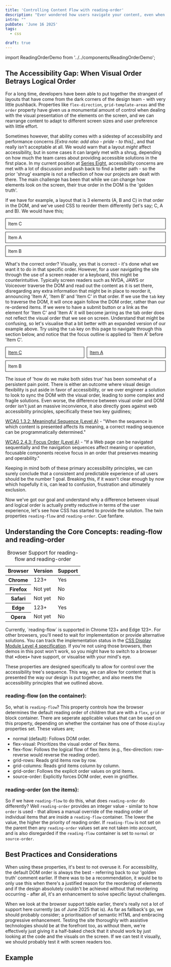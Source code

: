 ```yaml
---
title: 'Controlling Content Flow with reading-order'
description: "Ever wondered how users navigate your content, even when the visual layout is complex? Let's dive into the CSS reading-order property and discover how it gives you control."
intro: ""
pubDate: 'June 16 2025'
tags:
  - css

draft: true
---
```


import ReadingOrderDemo from '../../components/ReadingOrderDemo';

## The Accessibility Gap: When Visual Order Betrays Logical Order

For a long time, developers have been able to put together the strangest of layouts that have come from the dark corners of the design team - with very little pushback. Properties like `flex-direction`, `grid-template-areas` and the `order` property have given us a monumental amount of control when dealing with the visual presentation of the elements on the screen, and we can rearrange content to adapt to different screen sizes and user preference with little effort.

Sometimes however, that ability comes with a sidestep of accessibility and performance concerns  *[Extra note: add also - pride - to this].*, and that really isn't acceptable at all. We would warn that a layout *might* affect accessibility, but in some cases it can largely met with a shrug, depending on how much the team cares about providing accessible solutions in the first place. In my current position at [Series Eight](//serieseight.com), accessibility concerns are met with a lot of discussion and push back to find a better path - so the prior 'shrug' example is not a reflection of how our projects are dealt with there. The main challenge has been that while we can change how elements look on the screen, their true order in the DOM is the 'golden truth'.

If we have for example, a layout that is 3 elements (A, B and C) in that order in the DOM, and we've used CSS to reorder them differently (let's say; C, A and B). We would have this;

<style>
    .reading-order-example {
        display: flex;
        justify-content: space-between;
        flex-wrap: wrap;
        gap: 8px;
        container: reading-order-example / inline-size;
    }

    @container reading-order-example (max-width: 560px) {
        article {
            width: 100%;
        }
    }



    .reading-order-example article,
    .reading-order-example a {
        border: 1px solid;
        padding: 8px;
        flex-grow: 1;
    }

    .reading-order-example a {
        background-color: var(--color-dark);
        color: var(--color-light);
        cursor: pointer;
    }

    .reading-order-example a:focus-within {
        outline: 1px solid var(--color-dark);
        outline-offset: 2px;
    }

    .reading-order-example a:hover {
        opacity: 0.85;
    }

    .reading-order-example .item--1 {
        order: 2;
    }

    .reading-order-example .item--2 {
        order: 3;
    }

    .reading-order-example .item--3 {
        order: 1;
    }

</style>

<div class="reading-order-example">
    <article class="item item--1">
        <span>Item A</span>
    </article>
    <article class="item item--2">
        <span>Item B</span>
    </article>
    <article class="item item--3">
        <span>Item C</span>
    </article>
</div>


What's the correct order? Visually, yes that is correct - it's done what we want it to do in that specific order. However, for a user navigating the site through the use of a screen reader or a keyboard, this might be counterintuitive. Typically screen readers such as NVDA, JAWS or Voiceover traverse the DOM and read out the content as it is set there, disregarding any extra information that might be in place to reorder it, announcing 'Item A', 'Item B' and 'Item C' in that order. If we use the `tab` key to traverse the DOM, it will once again follow the DOM order, rather than our re-ordered items. If we were to have a submit button or a link as the element for 'Item C' and 'Item A' it will become jarring as the tab order does not reflect the visual order that we see on screen. Understand that might be confusing, so let's visualise that a bit better with an expanded version of our example above. Try using the `tab` key on this page to navigate through this section below, and notice that the focus outline is applied to 'Item A' before 'Item C'.

<div class="reading-order-example">
    <a href="#" class="item item--1">Item A</a>
    <article class="item item--2">
        <span>Item B</span>
    </article>
    <a href="#" class="item item--3">Item C</a>
</div>

The issue of 'how do we make both sides true' has been somewhat of a persistent pain point. There is either an outcome where visual design flexibility is put aside in favor of accessibility, or we over engineer a solution to look to sync the DOM with the visual order, leading to some complex and fragile solutions. Even worse, the difference between visual order and DOM order isn't just an massive inconvience, it also directly goes against web accessibility principles, specifically these two key guidlines;

[WCAG 1.3.2: Meaningful Sequence (Level A)](https://www.w3.org/WAI/WCAG22/Understanding/meaningful-sequence.html) - "When the sequence in which content is presented affects its meaning, a correct reading sequence can be programmatically determined."

[WCAG 2.4.3: Focus Order (Level A)](https://www.w3.org/WAI/WCAG20/Understanding/focus-order) - "If a Web page can be navigated sequentially and the navigation sequences affect meaning or operation, focusable components receive focus in an order that preserves meaning and operability."

Keeping in mind both of these primary accessibility principles, we can surely conclude that a consistent and predictable experience of all users should be the number 1 goal. Breaking this, if it wasn't clear enough by now which hopefully it is, can lead to confusion, frustration and ultimately exclusion.

Now we've got our goal and understand why a difference between visual and logical order is actually pretty reductive in terms of the user experience, let's see how CSS has started to provide the solution. The twin properties `reading-flow` and `reading-order`. Cue fanfare.

## Understanding the Core Concepts: reading-flow and reading-order

<div class="browser-support-table">
  <table>
    <caption>Browser Support for reading-flow and reading-order</caption>
    <thead>
      <tr>
        <th scope="col">Browser</th>
        <th scope="col">Version</th>
        <th scope="col">Support</th>
      </tr>
    </thead>
    <tbody>
      <tr>
        <th scope="row">Chrome</th>
        <td>123+</td>
        <td><span class="support-yes">Yes</span></td>
      </tr>
      <tr>
        <th scope="row">Firefox</th>
        <td>Not yet</td>
        <td><span class="support-no">No</span></td>
      </tr>
      <tr>
        <th scope="row">Safari</th>
        <td>Not yet</td>
        <td><span class="support-no">No</span></td>
      </tr>
      <tr>
        <th scope="row">Edge</th>
        <td>123+</td>
        <td><span class="support-yes">Yes</span></td>
      </tr>
      <tr>
        <th scope="row">Opera</th>
        <td>Not yet</td>
        <td><span class="support-no">No</span></td>
      </tr>
    </tbody>
  </table>
</div>

<div class="fyi-block fyi-block--warning">
	<p>Currently, `reading-flow` is supported in Chrome 123+ and Edge 123+. For other browsers, you'll need to wait for implementation or provide alternative solutions. You can track the implementation status in the <a href="https://drafts.csswg.org/css-display-4/#reading-flow">CSS Display Module Level 4 specification</a>. If you're not using those browsers, then demos in this post won't work, so you might have to switch to a browser that •does• have support, or visualise with your mind's eye.</p>
</div>

These properties are designed specifically to allow for control over the accessibility tree's sequence. This way, we can allow for content that is presented the way our design is put together, and also meets the accessibility principles that we outlined above.

### reading-flow (on the container):

So, what is `reading-flow`? This property controls how the browser determines the default reading order of children that are with a `flex`, `grid` or block container. There are seperate applicable values that can be used on this property, depending on whether the container has one of those `display` properties set. These values are;

- normal (default): Follows DOM order.
- flex-visual: Prioritizes the visual order of flex items.
- flex-flow: Follows the logical flow of flex items (e.g., flex-direction: row-reverse would reverse the reading order).
- grid-rows: Reads grid items row by row.
- grid-columns: Reads grid items column by column.
- grid-order: Follows the explicit order values on grid items.
- source-order: Explicitly forces DOM order, even in grid/flex.

### reading-order (on the items):

So if we have `reading-flow` to do this, what does `reading-order` do differently? Well `reading-order` provides an integer value - similar to how `order` is used - that allows a manual override of the reading order of individual items that are inside a `reading-flow` container. The lower the value, the higher the priority of reading order. If `reading-flow` is not set on the parent then any `reading-order` values set are not taken into account, and is also disregarded if the `reading-flow` container is set to `normal` or `source-order`.

## Best Practices and Considerations

When using these properties, it's best to not overuse it. For accessibility, the default DOM order is always the best - referring back to our 'golden truth' comment earlier. If there was to be a recommendation, it would be to only use this when there's a justified reason for the reordering of elements and if the design absolutely couldn't be achieved without that reordering occurring - after all, it's an enhancement to solve specific layout challenges.

When we look at the browser support table earlier, there's really not a lot of support here currently (as of June 2025 that is). As far as fallback's go, we should probably consider; a prioritisation of semantic HTML and embracing progressive enhancement. Testing the site thoroughly with assistive technologies should be at the forefront too, as without them, we're effectively just giving it a half-baked check that it should work by just looking at the code and the visuals on the screen. If we can test it visually, we should probably test it with screen readers too.


## Example

<ReadingOrderDemo client:load />

<style>
    .demo-container {
        display: flex;
        flex-wrap: wrap;
        gap: 30px;
        margin-top: 30px;
    }

    .controls {
        flex: 1;
        min-width: 300px;
        background-color: #fff;
        padding: 20px;
        border-radius: 8px;
        box-shadow: 0 2px 5px rgba(0,0,0,0.1);
    }

    .controls h2 {
        color: #0056b3;
        margin-top: 0;
        border-bottom: 1px solid #eee;
        padding-bottom: 10px;
        margin-bottom: 20px;
    }

    .input-group {
        margin-bottom: 15px;
        display: flex;
        align-items: center;
        gap: 10px;
        padding: 10px;
        background-color: #f9f9f9;
        border-radius: 5px;
        border: 1px solid #eee;
    }

    .input-group label {
        flex-basis: 80px;
        font-weight: bold;
    }

    .input-group input[type="number"] {
        width: 60px;
        padding: 8px;
        border: 1px solid #ccc;
        border-radius: 4px;
        font-size: 1em;
    }

    .output-display {
        flex: 2;
        min-width: 400px;
    }

    .output-display h2 {
        color: #007bff;
        margin-top: 0;
        border-bottom: 1px solid #eee;
        padding-bottom: 10px;
        margin-bottom: 20px;
    }

    .interactive-flex-container {
        display: flex;
        gap: 20px;
        padding: 20px;
        border: 2px dashed #007bff;
        background-color: #e6f2ff;
        min-height: 200px;
        align-items: flex-start;
        reading-flow: flex-visual;
    }

    .flex-item {
        background-color: #fff;
        padding: 20px;
        border: 1px solid #b3d9ff;
        border-radius: 5px;
        box-shadow: 0 1px 3px rgba(0,0,0,0.05);
        flex: 1;
        min-width: 150px;
    }

    .item-a {
        order: 2;
        reading-order: 1;
    }

    .item-b {
        order: 3;
        reading-order: 2;
    }

    .item-c {
        order: 1;
        reading-order: 3;
    }

    .screen-reader-output {
        margin-top: 30px;
        padding: 15px;
        border: 1px solid #2ecc71;
        background-color: #e8f9e8;
        border-radius: 5px;
        font-size: 1.1em;
        font-weight: bold;
        color: #27ae60;
    }

    .screen-reader-output span {
        display: block;
        margin-top: 5px;
        font-weight: normal;
        color: #333;
    }
</style>

<script>
    document.addEventListener('DOMContentLoaded', () => {
        console.log('DOM Content Loaded');

        const orderForm = document.getElementById('orderForm');
        const flexContainer = document.getElementById('flexContainer');
        const srOutput = document.getElementById('sr-output');

        if (!orderForm || !flexContainer || !srOutput) {
            console.error('Required elements not found:', {
                orderForm: !!orderForm,
                flexContainer: !!flexContainer,
                srOutput: !!srOutput
            });
            return;
        }

        const orderInputs = orderForm.querySelectorAll('input[type="number"]');
        console.log('Found input elements:', orderInputs.length);

        function updateCssProperties() {
            console.log('Updating CSS properties');

            orderInputs.forEach(input => {
                const itemClass = input.dataset.item;
                const propType = input.dataset.prop;
                const value = input.value;
                const itemElement = flexContainer.querySelector(`.${itemClass}`);

                console.log('Processing input:', {
                    itemClass,
                    propType,
                    value,
                    elementFound: !!itemElement
                });

                if (itemElement) {
                    if (propType === 'order') {
                        itemElement.style.order = value;
                        console.log(`Set order to ${value} for ${itemClass}`);
                    } else if (propType === 'reading-order') {
                        itemElement.style.readingOrder = value;
                        console.log(`Set reading-order to ${value} for ${itemClass}`);
                    }
                }
            });

            // Force a reflow to ensure changes are applied
            flexContainer.offsetHeight;

            simulateScreenReaderOrder();
        }

        function simulateScreenReaderOrder() {
            console.log('Simulating screen reader order');

            const items = Array.from(flexContainer.children);
            console.log('Found flex items:', items.length);

            const itemsWithReadingOrder = items.map(item => {
                const readingOrder = parseInt(item.style.readingOrder || '0', 10);
                console.log('Item reading order:', {
                    name: item.querySelector('h3')?.textContent.trim(),
                    readingOrder,
                    style: item.style.readingOrder
                });

                return {
                    name: item.querySelector('h3').textContent.trim(),
                    readingOrder,
                    ariaLabel: item.getAttribute('aria-label')
                };
            });

            itemsWithReadingOrder.sort((a, b) => a.readingOrder - b.readingOrder);
            console.log('Sorted items:', itemsWithReadingOrder);

            const outputHtml = itemsWithReadingOrder.map(item => {
                const label = item.ariaLabel || item.name;
                return `<span>- ${label} (Reading Order: ${item.readingOrder})</span>`;
            }).join('');

            srOutput.innerHTML = outputHtml;
            console.log('Updated screen reader output');
        }

        // Add both input and change event listeners
        orderInputs.forEach(input => {
            input.addEventListener('input', (e) => {
                console.log('Input event:', {
                    type: e.type,
                    value: e.target.value,
                    dataset: e.target.dataset
                });
                updateCssProperties();
            });

            input.addEventListener('change', (e) => {
                console.log('Change event:', {
                    type: e.type,
                    value: e.target.value,
                    dataset: e.target.dataset
                });
                updateCssProperties();
            });
        });

        // Initial update
        console.log('Performing initial update');
        updateCssProperties();
    });
</script>
